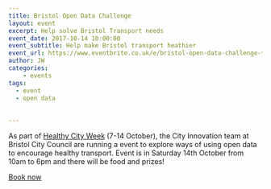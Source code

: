 ```yaml
---
title: Bristol Open Data Challenge
layout: event
excerpt: Help solve Bristol Transport needs
event_date: 2017-10-14 10:00:00
event_subtitle: Help make Bristol transport heathier 
event_url: https://www.eventbrite.co.uk/e/bristol-open-data-challenge-transport-for-a-healthier-bristol-registration-38110681073
author: JW
categories: 
    - events
tags:
  - event
  - open data
 
 
---
```


As part of [Healthy City Week](http://bristolgreencapital.org/project_cat/healthy-city-week/)  (7-14 October), the City Innovation team at Bristol City Council are running a event to 
explore ways of using open data to encourage healthy transport.  Event is in Saturday 14th October from 10am to 6pm and there will be food and prizes!

[Book now](https://www.eventbrite.co.uk/e/bristol-open-data-challenge-transport-for-a-healthier-bristol-registration-38110681073)




